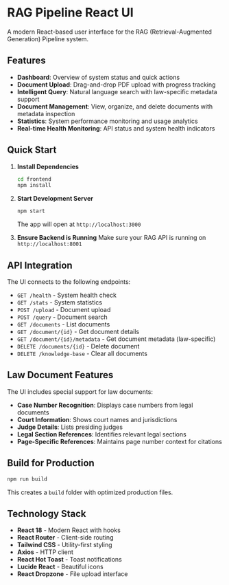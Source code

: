 # RAG Pipeline React UI

A modern React-based user interface for the RAG (Retrieval-Augmented Generation) Pipeline system.

## Features

- **Dashboard**: Overview of system status and quick actions
- **Document Upload**: Drag-and-drop PDF upload with progress tracking
- **Intelligent Query**: Natural language search with law-specific metadata support
- **Document Management**: View, organize, and delete documents with metadata inspection
- **Statistics**: System performance monitoring and usage analytics
- **Real-time Health Monitoring**: API status and system health indicators

## Quick Start

1. **Install Dependencies**
   ```bash
   cd frontend
   npm install
   ```

2. **Start Development Server**
   ```bash
   npm start
   ```
   
   The app will open at `http://localhost:3000`

3. **Ensure Backend is Running**
   Make sure your RAG API is running on `http://localhost:8001`

## API Integration

The UI connects to the following endpoints:

- `GET /health` - System health check
- `GET /stats` - System statistics
- `POST /upload` - Document upload
- `POST /query` - Document search
- `GET /documents` - List documents
- `GET /document/{id}` - Get document details
- `GET /document/{id}/metadata` - Get document metadata (law-specific)
- `DELETE /documents/{id}` - Delete document
- `DELETE /knowledge-base` - Clear all documents

## Law Document Features

The UI includes special support for law documents:

- **Case Number Recognition**: Displays case numbers from legal documents
- **Court Information**: Shows court names and jurisdictions
- **Judge Details**: Lists presiding judges
- **Legal Section References**: Identifies relevant legal sections
- **Page-Specific References**: Maintains page number context for citations

## Build for Production

```bash
npm run build
```

This creates a `build` folder with optimized production files.

## Technology Stack

- **React 18** - Modern React with hooks
- **React Router** - Client-side routing
- **Tailwind CSS** - Utility-first styling
- **Axios** - HTTP client
- **React Hot Toast** - Toast notifications
- **Lucide React** - Beautiful icons
- **React Dropzone** - File upload interface
